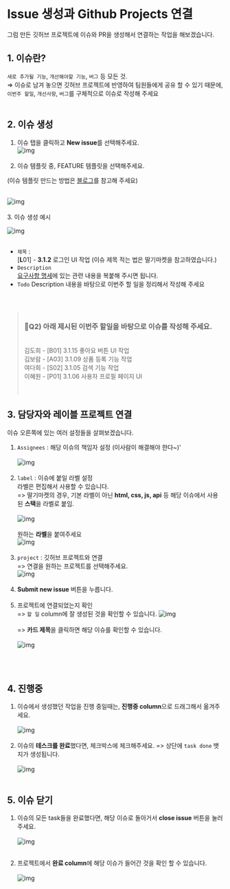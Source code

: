 # Issue 생성과 Github Projects 연결

그럼 만든 깃허브 프로젝트에 이슈와 PR을 생성해서 연결하는 작업을 해보겠습니다.

## 1. 이슈란?

`새로 추가될 기능`, `개선해야할 기능`, `버그` 등 모든 것.<br>
⇒ 이슈로 남겨 놓으면 깃허브 프로젝트에 반영하여 팀원들에게 공유 할 수 있기 때문에,`이번주 할일`, `개선사항`, `버그`를 구체적으로 이슈로 작성해 주세요
<br><br>

## 2. 이슈 생성

1. 이슈 탭을 클릭하고 **New issue**를 선택해주세요. <br>
   ![img](https://www.notion.so/image/https%3A%2F%2Fs3-us-west-2.amazonaws.com%2Fsecure.notion-static.com%2F42af8e2b-4ea9-4fa6-ab2b-5f2b8e4dbfcc%2FUntitled.png?table=block&id=01361133-a503-45d5-831f-6e60612aae51&spaceId=fe4511a3-5492-4130-82ba-58db9306dcc3&width=2000&userId=636e72fd-92fe-465e-ba07-e3b36c709626&cache=v2)
   <br><br>
2. 이슈 템플릿 중, FEATURE 템플릿을 선택해주세요. <br>

(이슈 템플릿 만드는 방법은 [블로그](https://velog.io/@yulhee741/Github-Issue-Templates으로-Issue-쉽고-체계적이게-작성해보기)를 참고해 주세요)
<br><br>

![img](https://www.notion.so/image/https%3A%2F%2Fs3-us-west-2.amazonaws.com%2Fsecure.notion-static.com%2Fe09bc0a7-4f00-4425-b4ad-2bd628ba0872%2FUntitled.png?table=block&id=eae3c8d6-f822-4ff6-8602-621ff257d147&spaceId=fe4511a3-5492-4130-82ba-58db9306dcc3&width=2000&userId=636e72fd-92fe-465e-ba07-e3b36c709626&cache=v2)
<br><br> 3. 이슈 생성 예시
<br>

![img](https://www.notion.so/image/https%3A%2F%2Fs3-us-west-2.amazonaws.com%2Fsecure.notion-static.com%2F72b501d2-2b7a-4dc2-898f-83ee41142a08%2FUntitled.png?table=block&id=aea31abd-09fd-484b-86ea-15afeef984d5&spaceId=fe4511a3-5492-4130-82ba-58db9306dcc3&width=2000&userId=636e72fd-92fe-465e-ba07-e3b36c709626&cache=v2)
<br><br>

- `제목` :<br> [**L**01] - **3.1.2** 로그인 UI 작업
  (이슈 제목 적는 법은 딸기마켓을 참고하였습니다.)
- `Description`<br> [요구사항 명세](https://www.notion.so/fe-easy-404/31cd8d043b6e4ab0b62e35378c95920b?v=6d50cd839f494f719c4e83c81d137fd0)에 있는 관련 내용을 복붙해 주시면 됩니다.
- `Todo`
  Description 내용을 바탕으로 이번주 할 일을 정리해서 작성해 주세요
  <br><br><br>

> ### <br>🥕Q2) 아래 제시된 이번주 할일을 바탕으로 이슈를 작성해 주세요.
>
> <br>
> 김도희 - [B01] 3.1.15 좋아요 버튼 UI 작업<br>
> 김보람 - [A03] 3.1.09 상품 등록 기능 작업<br>
> 여다희 - [S02] 3.1.05 검색 기능 작업<br>
> 이혜원 - [P01] 3.1.06 사용자 프로필 페이지 UI
> <br><br><br>

## 3. 담당자와 레이블 프로젝트 연결

이슈 오른쪽에 있는 여러 설정들을 살펴보겠습니다.
<br>

1. `Assignees` : 해당 이슈의 책임자 설정 (이사람이 해결해야 한다~)'
   <br><br>
   ![img](https://www.notion.so/image/https%3A%2F%2Fs3-us-west-2.amazonaws.com%2Fsecure.notion-static.com%2F9f41d40c-4ad4-440c-8aaa-11c375c70914%2FUntitled.png?table=block&id=ba33aa4c-cb39-49b1-97f9-c994678ebfad&spaceId=fe4511a3-5492-4130-82ba-58db9306dcc3&width=2000&userId=636e72fd-92fe-465e-ba07-e3b36c709626&cache=v2)
   <br><br>
2. `label` : 이슈에 붙일 라벨 설정
   <br>
   라벨은 편집해서 사용할 수 있습니다.<br>
   => 딸기마켓의 경우, 기본 라벨이 아닌 **html, css, js, api** 등 해당 이슈에서 사용된 **스택**을 라벨로 붙임.
   <br><br>
   ![img](https://www.notion.so/image/https%3A%2F%2Fs3-us-west-2.amazonaws.com%2Fsecure.notion-static.com%2F6251cfd3-6ce4-4d1d-a21d-312407737568%2FUntitled.png?table=block&id=6a755311-a745-43f7-9efa-cea05a5fd2fd&spaceId=fe4511a3-5492-4130-82ba-58db9306dcc3&width=2000&userId=636e72fd-92fe-465e-ba07-e3b36c709626&cache=v2)
   <br><br>
   원하는 **라벨**을 붙여주세요<br>
   ![img](https://www.notion.so/image/https%3A%2F%2Fs3-us-west-2.amazonaws.com%2Fsecure.notion-static.com%2F1ec34fe2-fbb1-4ccb-8431-b434ee542040%2FUntitled.png?table=block&id=dd28c453-a2e0-4051-8ad0-94e7f63bc48f&spaceId=fe4511a3-5492-4130-82ba-58db9306dcc3&width=2000&userId=636e72fd-92fe-465e-ba07-e3b36c709626&cache=v2)
   <br><br>
3. `project` : 깃허브 프로젝트와 연결<br>
   => 연결을 원하는 프로젝트를 선택해주세요.
   <br>
   ![img](https://www.notion.so/image/https%3A%2F%2Fs3-us-west-2.amazonaws.com%2Fsecure.notion-static.com%2Ff7e6a1aa-b965-44b1-b585-bf715b9b25da%2FUntitled.png?table=block&id=8b4d1979-33f0-472c-b960-4dbe6dd3a1a4&spaceId=fe4511a3-5492-4130-82ba-58db9306dcc3&width=2000&userId=636e72fd-92fe-465e-ba07-e3b36c709626&cache=v2)
   <br><br>
4. **Submit new issue** 버튼을 누릅니다.
   <br><br>
5. 프로젝트에 연결되었는지 확인<br>
   => `할 일` column에 잘 생성된 것을 확인할 수 있습니다.
   ![img](https://www.notion.so/image/https%3A%2F%2Fs3-us-west-2.amazonaws.com%2Fsecure.notion-static.com%2F2846297d-8a2f-425b-b925-a75b3f9e234d%2FUntitled.png?table=block&id=4902e8b3-c18f-4185-8d72-94c62a1d8fe1&spaceId=fe4511a3-5492-4130-82ba-58db9306dcc3&width=2000&userId=636e72fd-92fe-465e-ba07-e3b36c709626&cache=v2)
   <br><br>
   => **카드 제목**을 클릭하면 해당 이슈를 확인할 수 있습니다. <br><br>
   ![img](https://www.notion.so/image/https%3A%2F%2Fs3-us-west-2.amazonaws.com%2Fsecure.notion-static.com%2F1007715f-7236-4dc9-a734-cdc6c04333f4%2FUntitled.png?table=block&id=331b88f2-d3ed-432f-a54e-e4c256811d51&spaceId=fe4511a3-5492-4130-82ba-58db9306dcc3&width=2000&userId=636e72fd-92fe-465e-ba07-e3b36c709626&cache=v2)

<br><br>

## 4. 진행중

1. 이슈에서 생성했던 작업을 진행 중일때는, **진행중 column**으로 드래그해서 옮겨주세요. <br><br>
   ![img](https://www.notion.so/image/https%3A%2F%2Fs3-us-west-2.amazonaws.com%2Fsecure.notion-static.com%2F249e51f6-ba26-4b6a-8edc-e630290cdece%2FUntitled.png?table=block&id=f02aa9bd-fd88-4c1a-b0b8-f8b1ce6dfdcd&spaceId=fe4511a3-5492-4130-82ba-58db9306dcc3&width=2000&userId=636e72fd-92fe-465e-ba07-e3b36c709626&cache=v2)<br><br>
2. 이슈의 **테스크를 완료**했다면, 체크박스에 체크해주세요.
   => 상단에 `task done` 뱃지가 생성됩니다. <br><br>
   ![img](https://www.notion.so/image/https%3A%2F%2Fs3-us-west-2.amazonaws.com%2Fsecure.notion-static.com%2Fb6bb849c-e039-4629-b76d-64657ab3fc6a%2FUntitled.png?table=block&id=73dc9fc5-5318-4a2d-af10-429108e809d8&spaceId=fe4511a3-5492-4130-82ba-58db9306dcc3&width=2000&userId=636e72fd-92fe-465e-ba07-e3b36c709626&cache=v2)<br><br>

## 5. 이슈 닫기

1. 이슈의 모든 task들을 완료했다면, 해당 이슈로 돌아거서 **close issue** 버튼을 눌러주세요. <br><br>
   ![img](https://www.notion.so/image/https%3A%2F%2Fs3-us-west-2.amazonaws.com%2Fsecure.notion-static.com%2F4a29ea68-a99d-4e73-9ae1-304833c43023%2FUntitled.png?table=block&id=5a08eede-5da3-4f15-852c-814985a0611f&spaceId=fe4511a3-5492-4130-82ba-58db9306dcc3&width=2000&userId=636e72fd-92fe-465e-ba07-e3b36c709626&cache=v2)<br><br>

2. 프로젝트에서 **완료 column**에 해당 이슈가 들어간 것을 확인 할 수 있습니다. <br><br>
   ![img](https://www.notion.so/image/https%3A%2F%2Fs3-us-west-2.amazonaws.com%2Fsecure.notion-static.com%2Fbf6d2ad9-c5f6-4750-88e1-336c3d502adc%2FUntitled.png?table=block&id=cb266750-a659-4b00-a21b-70bb8403a7c1&spaceId=fe4511a3-5492-4130-82ba-58db9306dcc3&width=2000&userId=636e72fd-92fe-465e-ba07-e3b36c709626&cache=v2)
